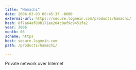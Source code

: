 ```yaml
---
title: "Hamachi"
date: 2006-03-03 06:45:37 -0600
external-url: https://secure.logmein.com/products/hamachi/
hash: 8f7a64af80b171ee204c8af9c9451fa2
year: 2006
month: 03
scheme: https
host: secure.logmein.com
path: /products/hamachi/

---
```


Private network over Internet
